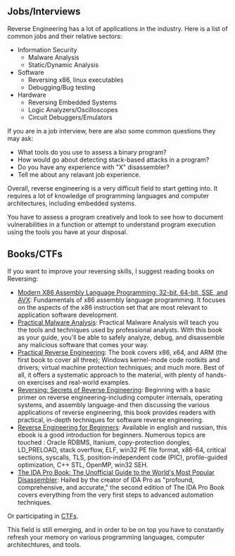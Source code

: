 ## Jobs/Interviews
Reverse Engineering has a lot of applications in the industry. Here is a list of common jobs and their relative sectors:

- Information Security
  - Malware Analysis
  - Static/Dynamic Analysis
- Software
  - Reversing x86, linux executables
  - Debugging/Bug testing
- Hardware
  - Reversing Embedded Systems
  - Logic Analyzers/Oscilloscopes
  - Circuit Debuggers/Emulators

If you are in a job interview, here are also some common questions they may ask:
  - What tools do you use to assess a binary program?
  - How would go about detecting stack-based attacks in a program?
  - Do you have any experience with "X" disassembler?
  - Tell me about any relavant job experience.
  
Overall, reverse engineering is a very difficult field to start getting into. It requires a lot of knowledge of programming languages and computer architectures, including embedded systems.

You have to assess a program creatively and look to see how to document vulnerabilities in a function or attempt to understand program execution using the tools you have at your disposal.

## Books/CTFs

If you want to improve your reversing skills, I suggest reading books on Reversing:

* [Modern X86 Assembly Language Programming: 32-bit, 64-bit, SSE, and AVX](https://www.amazon.com/Modern-X86-Assembly-Language-Programming/dp/1484200659): Fundamentals of x86 assembly language programming. It focuses on the aspects of the x86 instruction set that are most relevant to application software development.
* [Practical Malware Analysis](https://www.amazon.com/Practical-Malware-Analysis-Hands-Dissecting/dp/1593272901): Practical Malware Analysis will teach you the tools and techniques used by professional analysts. With this book as your guide, you'll be able to safely analyze, debug, and disassemble any malicious software that comes your way.
* [Practical Reverse Engineering](https://www.amazon.com/Practical-Reverse-Engineering-Reversing-Obfuscation/dp/1118787315): The book covers x86, x64, and ARM (the first book to cover all three); Windows kernel-mode code rootkits and drivers; virtual machine protection techniques; and much more. Best of all, it offers a systematic approach to the material, with plenty of hands-on exercises and real-world examples.
* [Reversing: Secrets of Reverse Engineering](https://www.amazon.com/Reversing-Secrets-Engineering-Eldad-Eilam/dp/0764574817): Beginning with a basic primer on reverse engineering-including computer internals, operating systems, and assembly language-and then discussing the various applications of reverse engineering, this book provides readers with practical, in-depth techniques for software reverse engineering.
* [Reverse Engineering for Beginners](https://beginners.re/): Available in english and russian, this ebook is a good introduction for beginners. Numerous topics are touched : Oracle RDBMS, Itanium, copy-protection dongles, LD_PRELOAD, stack overflow, ELF, win32 PE file format, x86-64, critical sections, syscalls, TLS, position-independent code (PIC), profile-guided optimization, C++ STL, OpenMP, win32 SEH.
* [The IDA Pro Book: The Unofficial Guide to the World's Most Popular Disassembler](https://www.amazon.com/IDA-Pro-Book-Unofficial-Disassembler/dp/1593272898): Hailed by the creator of IDA Pro as "profound, comprehensive, and accurate," the second edition of The IDA Pro Book covers everything from the very first steps to advanced automation techniques.

Or participating in [CTFs](https://ctftime.org/). 

This field is still emerging, and in order to be on top you have to constantly refresh your memory on various programming languages, computer architechtures, and tools.



 
